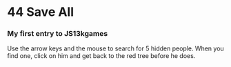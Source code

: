 # 44 Save All

### My first entry to JS13kgames
Use the arrow keys and the mouse to search for 5 hidden people.
When you find one, click on him and get back to the red tree before he does.
